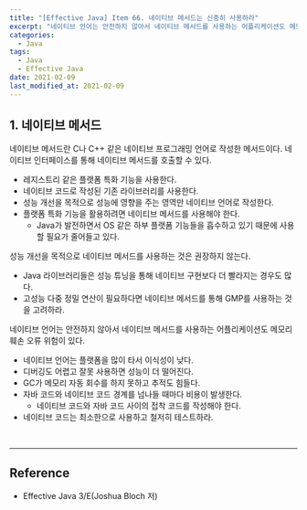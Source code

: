 ```yaml
---
title: "[Effective Java] Item 66. 네이티브 메서드는 신중히 사용하라"
excerpt: "네이티브 언어는 안전하지 않아서 네이티브 메서드를 사용하는 어플리케이션도 메모리 훼손 오류 위험이 있다."
categories:
  - Java
tags:
  - Java
  - Effective Java
date: 2021-02-09
last_modified_at: 2021-02-09
---
```


## 1. 네이티브 메서드

네이티브 메서드란 C나 C++ 같은 네이티브 프로그래밍 언어로 작성한 메서드이다. 네이티브 인터페이스를 통해 네이티브 메서드를 호출할 수 있다.

* 레지스트리 같은 플랫폼 특화 기능을 사용한다.
* 네이티브 코드로 작성된 기존 라이브러리를 사용한다.
* 성능 개선을 목적으로 성능에 영향을 주는 영역만 네이티브 언어로 작성한다.
* 플랫폼 특화 기능을 활용하려면 네이티브 메서드를 사용해야 한다.
  * Java가 발전하면서 OS 같은 하부 플랫폼 기능들을 흡수하고 있기 때문에 사용할 필요가 줄어들고 있다.

성능 개선을 목적으로 네이티브 메서드를 사용하는 것은 권장하지 않는다.

* Java 라이브러리들은 성능 튜닝을 통해 네이티브 구현보다 더 빨라지는 경우도 많다.
* 고성능 다중 정밀 연산이 필요하다면 네이티브 메서드를 통해 GMP를 사용하는 것을 고려하라.

네이티브 언어는 안전하지 않아서 네이티브 메서드를 사용하는 어플리케이션도 메모리 훼손 오류 위험이 있다.

* 네이티브 언어는 플랫폼을 많이 타서 이식성이 낮다.
* 디버깅도 어렵고 잘못 사용하면 성능이 더 떨어진다.
* GC가 메모리 자동 회수를 하지 못하고 추적도 힘들다.
* 자바 코드와 네이티브 코드 경계를 넘나들 때마다 비용이 발생한다.
  * 네이티브 코드와 자바 코드 사이의 접착 코드를 작성해야 한다.
* 네이티브 코드는 최소한으로 사용하고 철저히 테스트하라.

<br>

---

## Reference

* Effective Java 3/E(Joshua Bloch 저)
